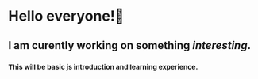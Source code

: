 # **Hello everyone!**:wave:

## **I am curently working on something _interesting_.**

### <sub>This will be basic js introduction and learning experience.</sub>
